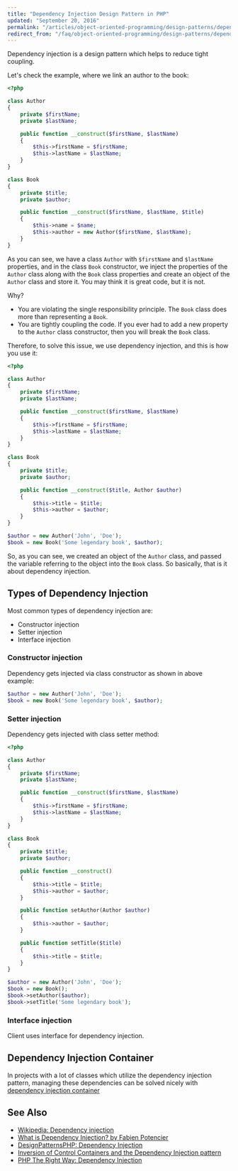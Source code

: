 ```yaml
---
title: "Dependency Injection Design Pattern in PHP"
updated: "September 20, 2016"
permalink: "/articles/object-oriented-programming/design-patterns/dependency-injection/"
redirect_from: "/faq/object-oriented-programming/design-patterns/dependency-injection/"
---
```


Dependency injection is a design pattern which helps to reduce tight coupling.

Let's check the example, where we link an author to the book:

```php
<?php

class Author
{
    private $firstName;
    private $lastName;

    public function __construct($firstName, $lastName)
    {
        $this->firstName = $firstName;
        $this->lastName = $lastName;
    }
}

class Book
{
    private $title;
    private $author;

    public function __construct($firstName, $lastName, $title)
    {
        $this->name = $name;
        $this->author = new Author($firstName, $lastName);
    }
}
```

As you can see, we have a class `Author` with `$firstName` and `$lastName`
properties, and in the class `Book` constructor, we inject the properties of the
`Author` class along with the `Book` class properties and create an object of the
`Author` class and store it. You may think it is great code, but it is not.

Why?

* You are violating the single responsibility principle. The `Book` class does
  more than representing a `Book`.
* You are tightly coupling the code. If you ever had to add a new property to the
  `Author` class constructor, then you will break the `Book` class.

Therefore, to solve this issue, we use dependency injection, and this is how you
use it:

```php
<?php

class Author
{
    private $firstName;
    private $lastName;

    public function __construct($firstName, $lastName)
    {
        $this->firstName = $firstName;
        $this->lastName = $lastName;
    }
}

class Book
{
    private $title;
    private $author;

    public function __construct($title, Author $author)
    {
        $this->title = $title;
        $this->author = $author;
    }
}

$author = new Author('John', 'Doe');
$book = new Book('Some legendary book', $author);
```

So, as you can see, we created an object of the `Author` class, and passed the
variable referring to the object into the `Book` class. So basically, that is it
about dependency injection.

## Types of Dependency Injection

Most common types of dependency injection are:

* Constructor injection
* Setter injection
* Interface injection

### Constructor injection

Dependency gets injected via class constructor as shown in above example:

```php
$author = new Author('John', 'Doe');
$book = new Book('Some legendary book', $author);
```

### Setter injection

Dependency gets injected with class setter method:

```php
<?php

class Author
{
    private $firstName;
    private $lastName;

    public function __construct($firstName, $lastName)
    {
        $this->firstName = $firstName;
        $this->lastName = $lastName;
    }
}

class Book
{
    private $title;
    private $author;

    public function __construct()
    {
        $this->title = $title;
        $this->author = $author;
    }

    public function setAuthor(Author $author)
    {
        $this->author = $author;
    }

    public function setTitle($title)
    {
        $this->title = $title;
    }
}

$author = new Author('John', 'Doe');
$book = new Book();
$book->setAuthor($author);
$book->setTitle('Some legendary book');
```

### Interface injection

Client uses interface for dependency injection.

## Dependency Injection Container

In projects with a lot of classes which utilize the dependency injection pattern,
managing these dependencies can be solved nicely with
[dependency injection container](/faq/object-oriented-programming/dependency-injection-container/)

## See Also

* [Wikipedia: Dependency injection](https://en.wikipedia.org/wiki/Dependency_injection)
* [What is Dependency Injection? by Fabien Potencier](http://fabien.potencier.org/what-is-dependency-injection.html)
* [DesignPatternsPHP: Dependency Injection](http://designpatternsphp.readthedocs.io/en/latest/Structural/DependencyInjection/README.html)
* [Inversion of Control Containers and the Dependency Injection pattern](http://www.martinfowler.com/articles/injection.html)
* [PHP The Right Way: Dependency Injection](http://www.phptherightway.com/#dependency_injection)

